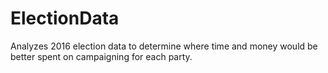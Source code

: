 # ElectionData
Analyzes 2016 election data to determine where time and money would be better spent on campaigning for each party.

